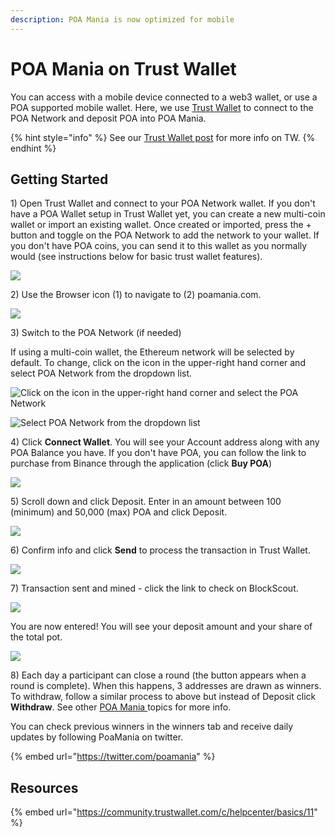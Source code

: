 ```yaml
---
description: POA Mania is now optimized for mobile
---
```


# POA Mania on Trust Wallet

You can access with a mobile device connected to a web3 wallet, or use a POA supported mobile wallet. Here, we use [Trust Wallet](https://trustwallet.com/) to connect to the POA Network and deposit POA into POA Mania.

{% hint style="info" %}
See our [Trust Wallet post](../wallets/trust-wallet.md) for more info on TW.
{% endhint %}

## Getting Started

1\) Open Trust Wallet and connect to your POA Network wallet. If you don't have a POA Wallet setup in Trust Wallet yet, you can create a new multi-coin wallet or import an existing wallet.  Once created or imported, press the + button and toggle on the POA Network to add the network to your wallet. If you don't have POA coins, you can send it to this wallet as you normally would \(see instructions below for basic trust wallet features\).

![](../../.gitbook/assets/img1.png)

2\) Use the Browser icon \(1\) to navigate to \(2\) poamania.com.

![](../../.gitbook/assets/img3.png)

3\) Switch to the POA Network \(if needed\)

If using a multi-coin wallet, the Ethereum network will be selected by default. To change, click on the icon in the upper-right hand corner and select POA Network from the dropdown list.

![Click on the icon in the upper-right hand corner and select the POA Network](../../.gitbook/assets/poamania-1.png)

![Select POA Network from the dropdown list](../../.gitbook/assets/poamania-2.png)

4\) Click **Connect Wallet**. You will see your Account address along with any POA Balance you have. If you don't have POA, you can follow the link to purchase from Binance through the application \(click **Buy POA**\)

![](../../.gitbook/assets/connectwallet.png)

5\) Scroll down and click Deposit. Enter in an amount between 100 \(minimum\) and 50,000 \(max\) POA and click Deposit.

![](../../.gitbook/assets/deposits.png)

6\) Confirm info and click **Send** to process the transaction in Trust Wallet.

![](../../.gitbook/assets/send.png)

7\) Transaction sent and mined - click the link to check on BlockScout.

![](../../.gitbook/assets/blockscout.png)

You are now entered! You will see your deposit amount and your share of the total pot.

![](../../.gitbook/assets/yourshare.png)

8\) Each day a participant can close a round \(the button appears when a round is complete\). When this happens, 3 addresses are drawn as winners. To withdraw, follow a similar process to above but instead of Deposit click **Withdraw**. See other [POA Mania ](./)topics for more info.

You can check previous winners in the winners tab and receive daily updates by following PoaMania on twitter.

{% embed url="https://twitter.com/poamania" %}

## Resources

{% embed url="https://community.trustwallet.com/c/helpcenter/basics/11" %}





